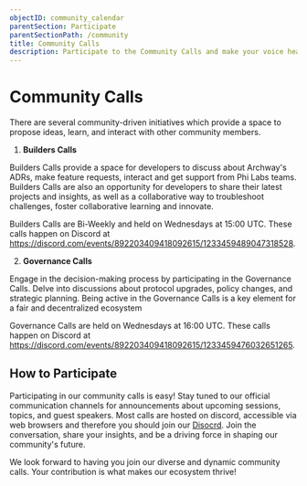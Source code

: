```yaml
---
objectID: community_calendar
parentSection: Participate
parentSectionPath: /community
title: Community Calls
description: Participate to the Community Calls and make your voice heard.
---
```




# Community Calls

There are several community-driven initiatives which provide a space to propose ideas, learn, and interact with other community members.

1. **Builders Calls**

Builders Calls provide a space for developers to discuss about Archway's ADRs, make feature requests, interact and get support from Phi Labs teams. Builders Calls are also an opportunity for developers to share their latest projects and insights, as well as a collaborative way to troubleshoot challenges, foster collaborative learning and innovate. 

Builders Calls are Bi-Weekly and held on Wednesdays at 15:00 UTC. These calls happen on Discord at https://discord.com/events/892203409418092615/1233459489047318528.

2. **Governance Calls**

Engage in the decision-making process by participating in the Governance Calls. Delve into discussions about protocol upgrades, policy changes, and strategic planning. Being active in the Governance Calls is a key element for a fair and decentralized ecosystem

Governance Calls are held on Wednesdays at 16:00 UTC. These calls happen on Discord at https://discord.com/events/892203409418092615/1233459476032651265.


## How to Participate

Participating in our community calls is easy! Stay tuned to our official communication channels for announcements about upcoming sessions, topics, and guest speakers. Most calls are hosted on discord, accessible via web browsers and therefore you should join our [Disocrd](https://discord.gg/5FVvx3WGfa). Join the conversation, share your insights, and be a driving force in shaping our community's future.

We look forward to having you join our diverse and dynamic community calls. Your contribution is what makes our ecosystem thrive!
